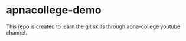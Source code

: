 # apnacollege-demo
This repo is created to learn the git skills through apna-college youtube channel.
